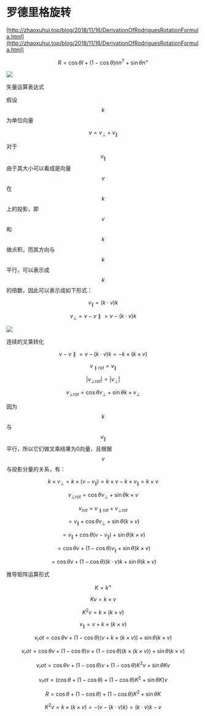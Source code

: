 # 罗德里格旋转

[http://zhaoxuhui.top/blog/2018/11/16/DerivationOfRodriguesRotationFormula.html](http://zhaoxuhui.top/blog/2018/11/16/DerivationOfRodriguesRotationFormula.html)

$$R = \cos\theta I + (1-\cos\theta)nn^T + \sin\theta n^\times$$

![](https://zhaoxuhui.top/assets/images/blog/content/2018-11-16-01.png)

矢量运算表达式

假设$$k$$为单位向量

$$v = v_\bot + v_\parallel$$

对于$$v_\parallel$$由于其大小可以看成是向量$$v$$在$$k$$上的投影，即$$v$$和$$k$$做点积，而其方向与$$k$$平行，可以表示成$$k$$的倍数，因此可以表示成如下形式：

$$v_\parallel = (k \cdot v)k$$

$$v_\bot = v - v\parallel = v - (k \cdot v)k$$

![](https://zhaoxuhui.top/assets/images/blog/content/2018-11-16-02.png)

连续的叉乘转化

$$v - v\parallel = v - (k \cdot v)k = -k \times(k \times v)$$

$$v_{\parallel rot} = v_\parallel$$

$$|v_{\bot rot}| = |v_\bot|$$

$$v_{\bot rot} = \cos\theta v_\bot + \sin\theta k \times v_\bot$$

因为$$k$$与$$v_\parallel$$平行，所以它们做叉乘结果为0向量，且根据$$v$$与投影分量的关系，有：

$$k \times v_\bot = k \times (v - v_\parallel) = k \times v - k \times v_\parallel = k \times v$$

$$v_{\bot rot} = \cos\theta v_\bot + \sin\theta k \times v$$

$$v_{rot} = v_{\parallel rot} + v_{\bot rot}$$

$$= v_\parallel + \cos\theta v_\bot + \sin\theta(k \times v)$$

$$= v_\parallel + \cos\theta (v - v_\parallel) + \sin\theta(k \times v)$$

$$= \cos\theta v + (1 - \cos\theta)v_\parallel + \sin\theta(k \times v)$$

$$= \cos\theta v + (1 - \cos\theta)(k \cdot v)k + \sin\theta(k \times v)$$

推导矩阵运算形式

$$K = k^\times$$

$$
K v = k \times v
$$

$$
K^2 v = k \times (k \times v)
$$

$$
v_\parallel = v + k \times(k \times v)
$$

$$
v_rot= \cos\theta v + (1 - \cos\theta)(v + k \times (k \times v)) + \sin\theta(k \times v)
$$

$$
v_rot= \cos\theta v + (1 - \cos\theta)v + (1 - \cos\theta)(k \times (k \times v)) + \sin\theta(k \times v)
$$

$$
v_rot= \cos\theta v + (1 - \cos\theta)v + (1 - \cos\theta)K^2 v+ \sin\theta Kv
$$

$$
v_rot= (\cos\theta  + (1 - \cos\theta) + (1 - \cos\theta)K^2 + \sin\theta K)v
$$

$$
R= \cos\theta  + (1 - \cos\theta) + (1 - \cos\theta)K^2 + \sin\theta K
$$

$$
K^2v = k \times (k \times v) = -(v - (k\cdot v)k) = (k \cdot v)k - v
$$

